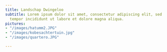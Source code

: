 ```yaml
---
title: Landschap Dwingeloo
subtitle: Lorem ipsum dolor sit amet, consectetur adipiscing elit, sed do eiusmod
  tempor incididunt ut labore et dolore magna aliqua.
pictures:
- "/images/hatumm2.JPG"
- "/images/kobesachtertuin.jpg"
- "/images/quartero.JPG"

---
```

